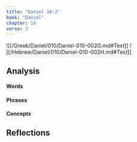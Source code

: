 ```yaml
---
title: "Daniel 10:2"
book: "Daniel"
chapter: 10
verse: 2
---
```

![[/Greek/Daniel/010/Daniel-010-002G.md#Text]]
![[/Hebrew/Daniel/010/Daniel-010-002H.md#Text]]

## Analysis

#### Words

#### Phrases

#### Concepts

## Reflections
